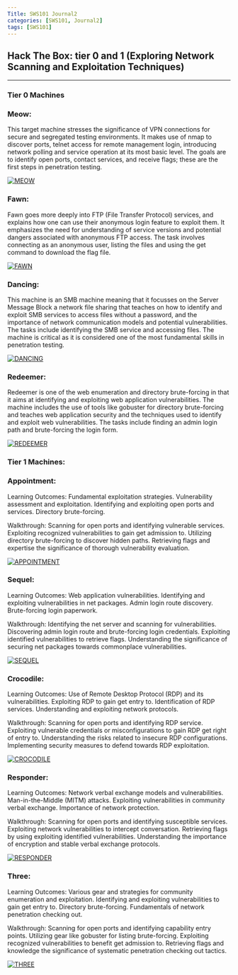 ```yaml
---
Title: SWS101 Journal2
categories: [SWS101, Journal2]
tags: [SWS101]
---
```


## Hack The Box: tier 0 and 1 (Exploring Network Scanning and Exploitation Techniques)
---

### Tier 0 Machines

### Meow:   
This target machine stresses the significance of VPN connections for secure and segregated testing environments. It makes use of nmap to discover ports, telnet access for remote management login, introducing network polling and service operation at its most basic level. The goals are to identify open ports, contact services, and receive flags; these are the first steps in penetration testing.

[![MEOW](https://i.ytimg.com/vi/2zIm0UtEaD8/maxresdefault.jpg)](https://www.youtube.com/watch?v=2zIm0UtEaD8)


### Fawn:
 Fawn goes more deeply into FTP (File Transfer Protocol) services, and explains how one can use their anonymous login feature to exploit them. It emphasizes the need for understanding of service versions and potential dangers associated with anonymous FTP access. The task involves connecting as an anonymous user, listing the files and using the get command to download the flag file.

[![FAWN](https://i.ytimg.com/vi/CU_tCe3rVr8/maxresdefault.jpg)](https://www.youtube.com/watch?v=CU_tCe3rVr8)


### Dancing:
This machine is an SMB machine meaning that it focusses on the Server Message Block a network file sharing that teaches on how to identify and exploit SMB services to access files without a password, and the importance of network communication models and potential vulnerabilities. The tasks include identifying the SMB service and accessing files. The machine is critical as it is considered one of the most fundamental skills in penetration testing.

[![DANCING](https://i.ytimg.com/vi/IYZhDzJrraw/maxresdefault.jpg)](https://www.youtube.com/watch?app=desktop&v=IYZhDzJrraw)

### Redeemer:
Redeemer is one of the web enumeration and directory brute-forcing in that it aims at identifying and exploiting web application vulnerabilities. The machine includes the use of tools like gobuster for directory brute-forcing and teaches web application security and the techniques used to identify and exploit web vulnerabilities. The tasks include finding an admin login path and brute-forcing the login form.

[![REDEEMER](https://i.ytimg.com/vi/TPJWDr1PP-A/maxresdefault.jpg)](https://www.youtube.com/watch?app=desktop&v=TPJWDr1PP-A)

### Tier 1 Machines:

### Appointment:
Learning Outcomes:
Fundamental exploitation strategies.
Vulnerability assessment and exploitation.
Identifying and exploiting open ports and services.
Directory brute-forcing.

Walkthrough:
Scanning for open ports and identifying vulnerable services.
Exploiting recognized vulnerabilities to gain get admission to.
Utilizing directory brute-forcing to discover hidden paths.
Retrieving flags and expertise the significance of thorough vulnerability evaluation.

[![APPOINTMENT](https://i.ytimg.com/vi/BKZkKiXLzZI/maxresdefault.jpg)](https://www.youtube.com/watch?v=BKZkKiXLzZI)

### Sequel:
Learning Outcomes:
Web application vulnerabilities.
Identifying and exploiting vulnerabilities in net packages.
Admin login route discovery.
Brute-forcing login paperwork.

Walkthrough:
Identifying the net server and scanning for vulnerabilities.
Discovering admin login route and brute-forcing login credentials.
Exploiting identified vulnerabilities to retrieve flags.
Understanding the significance of securing net packages towards commonplace vulnerabilities.

[![SEQUEL](https://i.ytimg.com/vi/rtUEn547NVA/maxresdefault.jpg)](https://www.youtube.com/watch?v=rtUEn547NVA)

### Crocodile:
Learning Outcomes:
Use of Remote Desktop Protocol (RDP) and its vulnerabilities.
Exploiting RDP to gain get entry to.
Identification of RDP services.
Understanding and exploiting network protocols.

Walkthrough:
Scanning for open ports and identifying RDP service.
Exploiting vulnerable credentials or misconfigurations to gain RDP get right of entry to.
Understanding the risks related to insecure RDP configurations.
Implementing security measures to defend towards RDP exploitation.

[![CROCODILE](https://i.ytimg.com/vi/vUuY3U_GceU/maxresdefault.jpg)](https://www.youtube.com/watch?v=vUuY3U_GceU)

### Responder:
Learning Outcomes:
Network verbal exchange models and vulnerabilities.
Man-in-the-Middle (MITM) attacks.
Exploiting vulnerabilities in community verbal exchange.
Importance of network protection.

Walkthrough:
Scanning for open ports and identifying susceptible services.
Exploiting network vulnerabilities to intercept conversation.
Retrieving flags by using exploiting identified vulnerabilities.
Understanding the importance of encryption and stable verbal exchange protocols.

[![RESPONDER](https://i.ytimg.com/vi/wq-najIgsRU/maxresdefault.jpg)](https://www.youtube.com/watch?v=wq-najIgsRU)

### Three:
Learning Outcomes:
Various gear and strategies for community enumeration and exploitation.
Identifying and exploiting vulnerabilities to gain get entry to.
Directory brute-forcing.
Fundamentals of network penetration checking out.

Walkthrough:
Scanning for open ports and identifying capability entry points.
Utilizing gear like gobuster for listing brute-forcing.
Exploiting recognized vulnerabilities to benefit get admission to.
Retrieving flags and knowledge the significance of systematic penetration checking out tactics.

[![THREE](https://i.ytimg.com/vi/pTyfEFZEe3w/maxresdefault.jpg)](https://www.youtube.com/watch?app=desktop&v=pTyfEFZEe3w)



